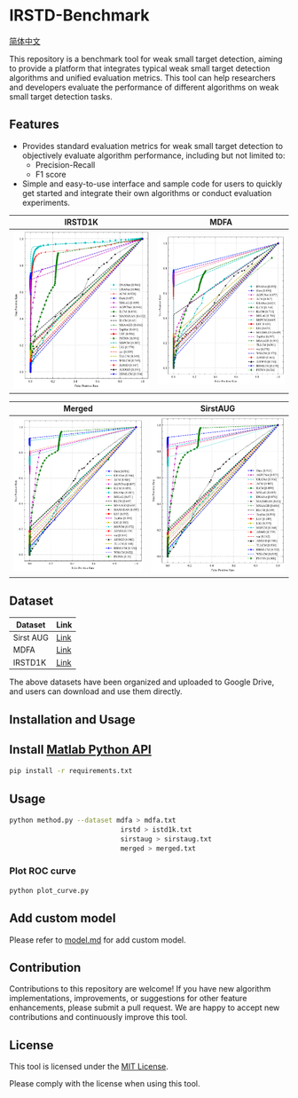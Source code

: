 # IRSTD-Benchmark

[简体中文](./README-zh.md)

This repository is a benchmark tool for weak small target detection, aiming to provide a platform that integrates typical weak small target detection algorithms and unified evaluation metrics. This tool can help researchers and developers evaluate the performance of different algorithms on weak small target detection tasks.

## Features
- Provides standard evaluation metrics for weak small target detection to objectively evaluate algorithm performance, including but not limited to:
  - Precision-Recall
  - F1 score
- Simple and easy-to-use interface and sample code for users to quickly get started and integrate their own algorithms or conduct evaluation experiments.


| IRSTD1K                      | MDFA                          |
|------------------------------|-------------------------------|
| ![Image 1 Description](figs/IRSTD_roc.png) | ![Image 2 Description](figs/mdfa_roc.png) |

| Merged                        | SirstAUG                        |
|-------------------------------|---------------------------------|
| ![Image 3 Description](figs/merged_roc.png) | ![Image 4 Description](figs/sirstaug_roc.png) |


## Dataset

| Dataset      | Link |
| ----------- | ----------- |
| Sirst AUG      | [Link](https://github.com/Tianfang-Zhang/AGPCNet)       |
| MDFA   | [Link](https://github.com/wanghuanphd/MDvsFA_cGAN)        |
| IRSTD1K   | [Link](https://github.com/RuiZhang97/ISNet)        |

The above datasets have been organized and uploaded to Google Drive, and users can download and use them directly.

## Installation and Usage

## Install [Matlab Python API](https://ww2.mathworks.cn/help/matlab/matlab_external/install-the-matlab-engine-for-python.html)
```bash
pip install -r requirements.txt
```

## Usage
```bash
python method.py --dataset mdfa > mdfa.txt
                            irstd > istd1k.txt
                            sirstaug > sirstaug.txt
                            merged > merged.txt 
```

### Plot ROC curve

```bash 
python plot_curve.py
```

## Add custom model
Please refer to [model.md](https://github.com/o95827/ISTD-Benchmark/blob/main/model.md) for add custom model.

## Contribution

Contributions to this repository are welcome! If you have new algorithm implementations, improvements, or suggestions for other feature enhancements, please submit a pull request. We are happy to accept new contributions and continuously improve this tool.

## License

This tool is licensed under the [MIT License](LICENSE).

Please comply with the license when using this tool.
```